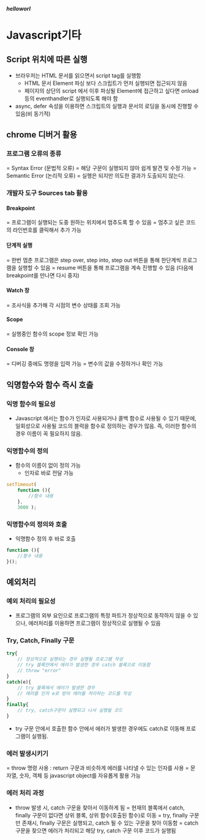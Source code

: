 ##### helloworl

# Javascript기타

## Script 위치에 따른 실행
- 브라우저는 HTML 문서를 읽으면서 script tag를 실행함
	- HTML 문서 Element 파싱 보다 스크립트가 먼저 실행되면 접근되지 않음
	-	페이지의 상단의 script 에서 이후 파싱될 Element에 접근하고 싶다면 onload 등의 eventhandler로 실행되도록 해야 함
- async, defer 속성을 이용하면 스크립트의 실행과 문서의 로딩을 동시에 진행할 수 있음(비 동기적)


## chrome 디버거 활용
### 프로그램 오류의 종류
= Syntax Error (문법적 오류)
	= 해당 구문이 실행되지 않아 쉽게 발견 및 수정 가능
= Semantic Error (논리적 오류)
	= 실행은 되지만 의도한 결과가 도출되지 않는다.

### 개발자 도구 Sources tab 활용
#### Breakpoint
= 프로그램이 실행되는 도중 원하는 위치에서 멈추도록 할 수 있음
= 멈추고 싶은 코드의 라인번호를 클릭해서 추가 가능

#### 단계적 실행
= 한번 멈춘 프로그램은 step over, step into, step out 버튼을 통해 한단계씩 프로그램을 실행할 수 있음
= resume 버튼을 통해 프로그램을 계속 진행할 수 있음 (다음에 breakpoint를 만나면 다시 중지)

#### Watch 창
= 조사식을 추가해 각 시점의 변수 상태를 조회 가능

#### Scope
= 실행중인 함수의 scope 정보 확인 가능

#### Console 창
= 디버깅 중에도 명령을 입력 가능
= 변수의 값을 수정하거나 확인 가능


## 익명함수와 함수 즉시 호출
### 익명 함수의 필요성
- Javascript 에서는 함수가 인자로 사용되거나 콜백 함수로 사용될 수 있기 때문에, 일회성으로 사용될 코드의 블럭을 함수로 정의하는 경우가 많음. 즉, 이러한 함수의 경우 이름이 꼭 필요하지 않음.

### 익명함수의 정의
- 함수의 이름이 없이 정의 가능
	- 인자로 바로 전달 가능
```javascript
setTimeout(
    function (){
        //함수 내용
    },
    3000 );
```
### 익명함수의 정의와 호출
- 익명함수 정의 후 바로 호출
```javascript
function (){
    //함수 내용
}();
```


## 예외처리
### 예외 처리의 필요성
- 프로그램의 외부 요인으로 프로그램의 특정 파트가 정상적으로 동작하지 않을 수 있으나, 에러처리를 이용하면 프로그램이 정상적으로 실행될 수 있음

### Try, Catch, Finally 구문
```javascript
try{
    // 정상적으로 실행되는 경우 실행될 프로그램 작성
    // try 블록안에서 에러가 발생한 경우 catch 블록으로 이동함
    // throw "error"
}
catch(e){
    // try 블록에서 에러가 발생한 경우
    // 에러를 인자 e로 받아 에러를 처리하는 코드를 작성
}
finally{
    // try, catch구문이 실행되고 나서 실행될 코드
}
```
- try 구문 안에서 호출한 함수 안에서 에러가 발생한 경우에도 catch로 이동해 프로그램이 실행됨.

### 에러 발생시키기
= throw 명령 사용 : return 구문과 비슷하게 에러를 나타낼 수 있는 인자를 사용
	= 문자열, 숫자, 객체 등 javascript object를 자유롭게 활용 가능

### 에러 처리 과정
- throw 발생 시, catch 구문을 찾아서 이동하게 됨
	= 현재의 블록에서 catch, finally 구문이 없다면 상위 블록, 상위 함수(호출된 함수)로 이동
	= try, finally 구문만 존재시, finally 구문은 실행되고, catch 될 수 있는 구문을 찾아 이동함
	= catch 구문을 찾으면 에러가 처리되고 해당 try, catch 구문 이후 코드가 실행됨